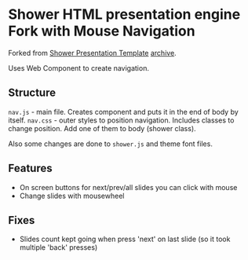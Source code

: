 # Shower HTML presentation engine Fork with Mouse Navigation 

Forked from [Shower Presentation Template](https://github.com/shower/shower) [archive](http://shwr.me/shower.zip).

Uses Web Component to create navigation.
## Structure
`nav.js` - main file. Creates component and puts it in the end of body by itself.
`nav.css` - outer styles to position navigation. Includes classes to change position. Add one of them to body (shower class).

Also some changes are done to `shower.js` and theme font files.

## Features
* On screen buttons for next/prev/all slides you can click with mouse
* Change slides with mousewheel

## Fixes
* Slides count kept going when press 'next' on last slide (so it took multiple 'back' presses)